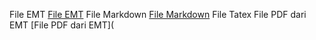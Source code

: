 File EMT [File EMT](https://github.com/fia0478/Alifia-Maylani_APLIKOM/tree/df471fe081e2b1b3f35cb3ac0160b06c74f23a54)
File Markdown [File Markdown](https://github.com/fia0478/Alifia-Maylani_APLIKOM/tree/2919386fd081fe0d5d8a42e7bc428368289ad593/mackdown)
File Tatex 
File PDF dari EMT [File PDF dari EMT](
